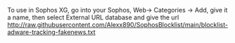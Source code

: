 To use in Sophos XG, go into your Sophos, Web-> Categories -> Add, give it a name, then select External URL database and give the url http://raw.githubusercontent.com/Alexx890/SophosBlocklist/main/blocklist-adware-tracking-fakenews.txt
